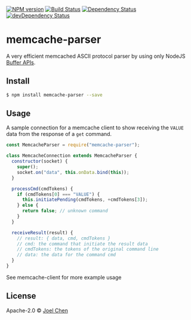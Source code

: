[![NPM version][npm-image]][npm-url] [![Build Status][travis-image]][travis-url]
[![Dependency Status][daviddm-image]][daviddm-url] [![devDependency Status][daviddm-dev-image]][daviddm-dev-url]

# memcache-parser

A very efficient memcached ASCII protocol parser by using only NodeJS [Buffer APIs](https://nodejs.org/api/buffer.html).

## Install

```bash
$ npm install memcache-parser --save
```

## Usage

A sample connection for a memcache client to show receiving the `VALUE` data from the response of a `get` command.

```js
const MemcacheParser = require("memcache-parser");

class MemcacheConnection extends MemcacheParser {
  constructor(socket) {
    super();
    socket.on("data", this.onData.bind(this));
  }

  processCmd(cmdTokens) {
    if (cmdTokens[0] === "VALUE") {
      this.initiatePending(cmdTokens, +cmdTokens[3]);
    } else {
      return false; // unknown command
    }
  }

  receiveResult(result) {
    // result: { data, cmd, cmdTokens }
    // cmd: the command that initiate the result data
    // cmdTokens: the tokens of the original command line
    // data: the data for the command cmd
  }
}
```

See memcache-client for more example usage

## License

Apache-2.0 © [Joel Chen](https://github.com/jchip)

[travis-image]: https://travis-ci.org/jchip/memcache.svg?branch=master

[travis-url]: https://travis-ci.org/jchip/memcache

[npm-image]: https://badge.fury.io/js/memcache-parser.svg

[npm-url]: https://npmjs.org/package/memcache-parser

[daviddm-image]: https://david-dm.org/jchip/memcache-parser/status.svg

[daviddm-url]: https://david-dm.org/jchip/memcache-parser

[daviddm-dev-image]: https://david-dm.org/jchip/memcache-parser/dev-status.svg

[daviddm-dev-url]: https://david-dm.org/jchip/memcache-parser?type=dev

